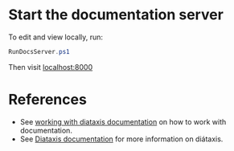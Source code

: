 # Start the documentation server

To edit and view locally, run:

```powershell
RunDocsServer.ps1
```

Then visit [localhost:8000](http://localhost:8000)

# References 
- See [working with diataxis documentation](/concepts/working-with-documentation) on how to work with documentation.
- See [Diataxis documentation](/reference/diataxis-documentation/) for more information on diátaxis.